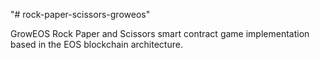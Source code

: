 "# rock-paper-scissors-groweos" 

GrowEOS Rock Paper and Scissors smart contract game implementation based in the EOS blockchain architecture.
